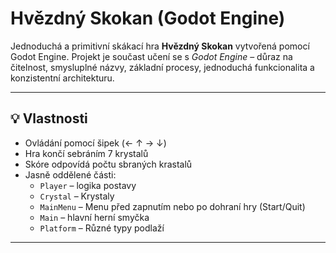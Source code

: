 # Hvězdný Skokan (Godot Engine)

Jednoduchá a primitivní skákací hra **Hvězdný Skokan** vytvořená pomocí Godot Engine. 
Projekt je součast učení se s *Godot Engine* – důraz na čitelnost, smysluplné názvy, základní procesy, jednoduchá funkcionalita a konzistentní architekturu.

---

## 💡 Vlastnosti

- Ovládání pomocí šipek (← ↑ → ↓)
- Hra končí sebráním 7 krystalů
- Skóre odpovídá počtu sbraných krastalů
- Jasně oddělené části:
  - `Player` – logika postavy
  - `Crystal` – Krystaly
  - `MainMenu` – Menu před zapnutím nebo po dohraní hry (Start/Quit)
  - `Main` – hlavní herní smyčka
  - `Platform` – Různé typy podlaží

---
